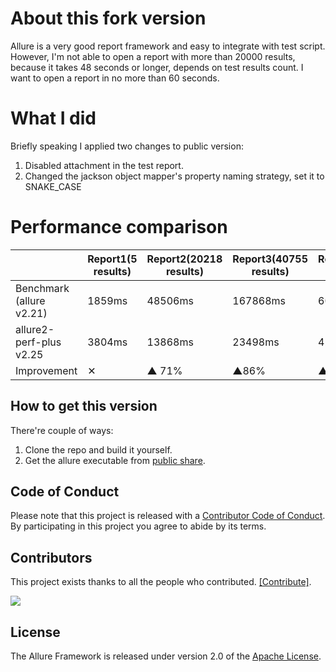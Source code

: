 [license]: http://www.apache.org/licenses/LICENSE-2.0 "Apache License 2.0"
[site]: https://qameta.io/?source=Report_GitHub
[blog]: https://qameta.io/blog
[gitter]: https://gitter.im/allure-framework/allure-core
[gitter-ru]: https://gitter.im/allure-framework/allure-ru
[tg-ru]: https://t.me/allure_ru
[twitter]: https://twitter.com/QametaSoftware "Qameta Software"
[twitter-team]: https://twitter.com/QametaSoftware/lists/team/members "Team"
[build]: https://github.com/allure-framework/allure2/actions/workflows/build.yaml
[build-badge]: https://github.com/allure-framework/allure2/actions/workflows/build.yaml/badge.svg
[maven]: https://repo.maven.apache.org/maven2/io/qameta/allure/allure-commandline/ "Maven Central"
[maven-badge]: https://img.shields.io/maven-central/v/io.qameta.allure/allure-commandline.svg?style=flat
[release]: https://github.com/allure-framework/allure2/releases/latest "Latest release"
[release-badge]: https://img.shields.io/github/release/allure-framework/allure2.svg?style=flat
[CONTRIBUTING.md]: .github/CONTRIBUTING.md
[CODE_OF_CONDUCT.md]: CODE_OF_CONDUCT.md
[docs]: https://docs.qameta.io/allure-report/
[discussions]: https://github.com/allure-framework/allure2/discussions

# About this fork version
Allure is a very good report framework and easy to integrate with test script. However, I'm not able to open a report with more than 20000 results, because it takes 48 seconds or longer, depends on test results count. I want to open a report in no more than 60 seconds.

# What I did
Briefly speaking I applied two changes to public version:
1. Disabled attachment in the test report.
2. Changed the jackson object mapper's property naming strategy, set it to SNAKE_CASE

# Performance comparison
|                          | Report1(5 results) | Report2(20218 results) | Report3(40755 results) | Report4(77280 results) |
|--------------------------|--------------------|------------------------|------------------------|------------------------|
| Benchmark (allure v2.21) | 1859ms             | 48506ms                | 167868ms               | 609583ms               |
| allure2-perf-plus v2.25  | 3804ms             | 13868ms                | 23498ms                | 42683ms                |
| Improvement              | ✕                  | ▲ 71%                  | ▲86%                   | ▲93%                   | 

## How to get this version
There're couple of ways:
1. Clone the repo and build it yourself.
2. Get the allure executable from [public share](https://f6xbr0wtzb.feishu.cn/file/S6k6bNxFXoUKUSxt8W3cGVxQn5f?from=from_copylink).

## Code of Conduct

Please note that this project is released with a [Contributor Code of Conduct][CODE_OF_CONDUCT.md]. By participating in this project you agree to abide by its terms.

## Contributors

This project exists thanks to all the people who contributed. [[Contribute]](.github/CONTRIBUTING.md).

<a href="https://github.com/allure-framework/allure2/graphs/contributors"><img src="https://opencollective.com/allure-report/contributors.svg?avatarHeight=24&width=890&showBtn=false" /></a>

## License

The Allure Framework is released under version 2.0 of the [Apache License][license].
